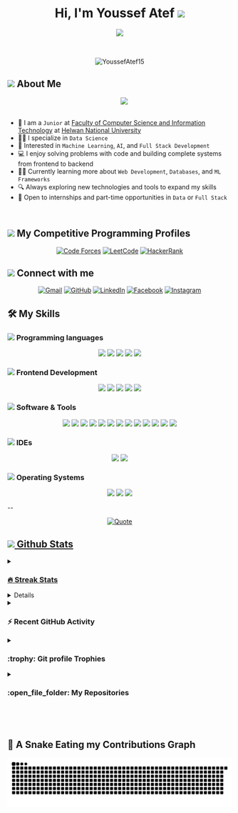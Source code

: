 <h1 align="center">Hi, I'm Youssef Atef <img src="https://media.giphy.com/media/hvRJCLFzcasrR4ia7z/giphy.gif" width="35"></h1>

<p align="center">
  <a href="https://github.com/DenverCoder1/readme-typing-svg"><img src="https://readme-typing-svg.herokuapp.com?font=Fira+Code&color=25C8A1&size=25&center=true&vCenter=true&width=600&height=100&lines=Data+Science+Student+%7C+Programmer;Competitive+Programmer+%7C+Codeforces+User;Learning+AI+%2F+Web+Development;Building+Real+World+Projects;Always+Improving+Every+Day"></a>
</p>

<br>

<p align="center"> 
  <img src="https://komarev.com/ghpvc/?username=YoussefAtef15&label=Profile%20views&color=blue&style=plastic" alt="YoussefAtef15" height=25px />
</p>

## <picture><img src="https://github.com/7oSkaaa/7oSkaaa/blob/main/Images/about_me.gif?raw=true" width="50px"></picture> About Me

<picture> 
  <img align="right" src="https://github.com/7oSkaaa/7oSkaaa/blob/main/Images/Right_Side.gif?raw=true" width="250px">
</picture>

<br><br>

- :school: I am a `Junior` at [Faculty of Computer Science and Information Technology](http://www.hnu.edu.eg/) at [Helwan National University](http://www.hnu.edu.eg/)
- :technologist: I specialize in `Data Science`
- :rocket: Interested in `Machine Learning`, `AI`, and `Full Stack Development`
- :computer: I enjoy solving problems with code and building complete systems from frontend to backend
- :student: Currently learning more about `Web Development`, `Databases`, and `ML Frameworks`
- :mag: Always exploring new technologies and tools to expand my skills
- :briefcase: Open to internships and part-time opportunities in `Data` or `Full Stack`

<br>

## <picture> <img src="https://github.com/7oSkaaa/7oSkaaa/blob/main/Images/competitive_programming_profile.png?raw=true" width=40> </picture> My Competitive Programming Profiles

<p align="center">
  <a href="https://codeforces.com/profile/YoussefAtef15"><img src="https://img.icons8.com/external-tal-revivo-shadow-tal-revivo/50/000000/external-codeforces-programming-competitions-and-contests-programming-community-logo-shadow-tal-revivo.png" alt="Code Forces"/></a>
  <a href="https://leetcode.com/u/YoussefAtef15/"><img src="https://img.icons8.com/external-tal-revivo-shadow-tal-revivo/50/000000/external-level-up-your-coding-skills-and-quickly-land-a-job-logo-shadow-tal-revivo.png" alt="LeetCode"/></a>
  <a href="https://www.hackerrank.com/profile/youssefatefrasl1"><img src="https://img.shields.io/badge/hackerrank-%232EC866.svg?style=plastic&logo=hackerrank&logoColor=white" alt="HackerRank"/></a>
</p>

## <picture> <img src="https://github.com/7oSkaaa/7oSkaaa/blob/main/Images/Connect-with-me.gif?raw=true" width="100px"> </picture> Connect with me
<p align="center">
  <a href="mailto:youssefateftayh@gmail.com"><img src="https://img.shields.io/badge/gmail-%23EA4335.svg?style=plastic&logo=gmail&logoColor=white" alt="Gmail"/></a>
  <a href="https://github.com/YoussefAtef15"><img src="https://img.shields.io/badge/github-%23181717.svg?style=plastic&logo=github&logoColor=white" alt="GitHub"/></a>
  <a href="https://www.linkedin.com/in/youssef--atef15"><img src="https://img.shields.io/badge/linkedin-%230A66C2.svg?style=plastic&logo=linkedin&logoColor=white" alt="LinkedIn"/></a>
  <a href="https://fb.com/youssefatef.raslan"><img src="https://img.shields.io/badge/facebook-%231877F2.svg?style=plastic&logo=facebook&logoColor=white" alt="Facebook"/></a>
  <a href="https://instagram.com/youssef__atef"><img src="https://img.shields.io/badge/instagram-%23E4405F.svg?style=plastic&logo=instagram&logoColor=white" alt="Instagram"/></a>
</p>

## 🛠️ My Skills

### <picture> <img src = "https://github.com/7oSkaaa/7oSkaaa/blob/main/Images/Programming_Languages.gif?raw=true" width = 50px>  </picture> Programming languages
<p align="center"> 
  <img src="https://img.shields.io/badge/C%20-%232370ED.svg?style=plastic&logo=c&logoColor=white">
  <img src="https://img.shields.io/badge/C++%20-%2300599C.svg?style=plastic&logo=c%2B%2B&logoColor=white">
  <img src="https://img.shields.io/badge/JavaScript%20-%23F7DF1E.svg?style=plastic&logo=javascript&logoColor=black">
  <img src="https://img.shields.io/badge/Java-%23007396.svg?style=plastic&logo=java&logoColor=white">
  <img src="https://img.shields.io/badge/Python%20-%2314354C.svg?style=plastic&logo=python&logoColor=white">
</p>

### <picture> <img src = "https://github.com/7oSkaaa/7oSkaaa/blob/main/Images/Front_End.gif?raw=true" width = 50px>  </picture> Frontend Development
<p align="center"> 
  <img src="https://img.shields.io/badge/HTML5%20-%23E34F26.svg?style=plastic&logo=html5&logoColor=white">
  <img src="https://img.shields.io/badge/CSS%20-%231572B6.svg?style=plastic&logo=css3&logoColor=white">
  <img src="https://img.shields.io/badge/react-%2361DAFB.svg?style=plastic&logo=React&logoColor=black">
  <img src="https://img.shields.io/badge/JavaScript%20-%23F7DF1E.svg?style=plastic&logo=javascript&logoColor=black">
  <img src="https://img.shields.io/badge/angular-DD0031?style=plastic&logo=angular&logoColor=white"/>
</p>

### <picture> <img src = "https://github.com/7oSkaaa/7oSkaaa/blob/main/Images/Software_Tools.gif?raw=true" width = 50px>  </picture> Software & Tools
<p align="center">
  <img src="https://img.shields.io/badge/Git%20-%23F05033.svg?style=plastic&logo=git&logoColor=white">
  <img src="https://img.shields.io/badge/github-%23181717.svg?style=plastic&logo=github&logoColor=white">
  <img src="https://img.shields.io/badge/Google%20Sheets%20-%2334A853.svg?style=plastic&logo=google%20sheets&logoColor=white">
  <img src="https://img.shields.io/badge/Markdown-000000?style=plastic&logo=markdown&logoColor=white">
  <img src="https://img.shields.io/badge/-Stack%20Overflow-FE7A16?style=plastic&logo=stack-overflow&logoColor=white">
  <img src="https://img.shields.io/badge/geeksforgeeks-%230F9D58.svg?style=plastic&logo=geeksforgeeks&logoColor=white">
  <img src="https://img.shields.io/badge/json-%23000000.svg?style=plastic&logo=json&logoColor=white">
  <img src="https://img.shields.io/badge/django-%23092E20.svg?&style=plastic&logo=django&logoColor=white" />
  <img src="https://img.shields.io/badge/sql-%2300C7B7.svg?style=plastic&logo=sqlite&logoColor=white" />
  <img src="https://img.shields.io/badge/PostgreSQL-%23336791.svg?style=plastic&logo=postgresql&logoColor=white">
  <img src="https://img.shields.io/badge/node.js-6DA55F.svg?style=plastic&logo=node.js&logoColor=white"/>
  <img src="https://img.shields.io/badge/spring-%236DB33F.svg?style=plastic&logo=spring&logoColor=white"/>
  <img src="https://img.shields.io/badge/flask-%23000.svg?style=plastic&logo=flask&logoColor=white"/>
</p>

### <picture> <img src = "https://github.com/7oSkaaa/7oSkaaa/blob/main/Images/IDEs.gif?raw=true" width = 50px>  </picture> IDEs
<p align="center">
  <img src="https://img.shields.io/badge/Visual%20Studio%20Code-0078d7.svg?style=plastic&logo=visual-studio-code&logoColor=white">
  <img src="https://img.shields.io/badge/jetbrains-%23000000.svg?style=plastic&logo=jetbrains&logoColor=white">
</p>

### <picture> <img src = "https://github.com/7oSkaaa/7oSkaaa/blob/main/Images/OS.gif?raw=true" width = 50px>  </picture> Operating Systems
<p align="center">
  <img src="https://img.shields.io/badge/Windows-0078D6?style=plastic&logo=windows&logoColor=white">
  <img src="https://img.shields.io/badge/Linux-FCC624?style=plastic&logo=linux&logoColor=black">
  <img src="https://img.shields.io/badge/Ubuntu-E95420?style=plastic&logo=ubuntu&logoColor=white">
</p>

--
<p align = "center">
	<a href="https://github.com/piyushsuthar/github-readme-quotes"> <img alt = "Quote" src="https://quotes-github-readme.vercel.app/api?type=horizontal&theme=tokyonight&animation=grow_out_in&quoteCategory=programming">
</p>


## <picture> <img src = "https://github.com/7oSkaaa/7oSkaaa/blob/main/Images/Statistics.gif?raw=true" width = 50px>  </picture> Github Stats

<details><summary><h3> 🔥 Streak Stats</h3></summary>

----	

<p align="center"><img src="https://github-readme-streak-stats.herokuapp.com/?user=YoussefAtef15&theme=tokyonight_duo" alt="YoussefAtef15" /></p>

</details>
  
<details><summary><h3>💻 GitHub Profile Stats</h3></summary>

----
	
<p align="center">
    <a href="https://github.com/anuraghazra/github-readme-stats">
	    <img alt="YoussefAtef15's Github Stats" src="https://github-readme-stats.vercel.app/api?username=YoussefAtef15&show_icons=true&count_private=true&locale=en&theme=tokyonight&layout=compact" height="230px"/></a>
	  <img src="https://github-readme-stats.vercel.app/api/top-langs?username=YoussefAtef15&langs_count=10&show_icons=true&locale=en&theme=tokyonight" alt="YoussefAtef15" height="230px"/>
<br/>

  <b>Note:</b> Top languages is only a metric of the languages my public code consists of and doesn't reflect experience or skill level.
  </p>
</details>

<details><summary><h3>⚡ Recent GitHub Activity</h3></summary>

----
	
[![YoussefAtef15's github activity graph](https://github-readme-activity-graph.cyclic.app/graph?username=YoussefAtef15&theme=github)](https://github.com/YoussefAtef15/github-readme-activity-graph)

</details>

<details><summary> <h3> :trophy: Git profile Trophies </h3></summary>

----
	
<p align="center"> <a href="https://github.com/ryo-ma/github-profile-trophy"><img src="https://github-profile-trophy.vercel.app/?username=YoussefAtef15&layout=compact&theme=tokyonight&column=4&margin-w=15&margin-h=15" alt="YoussefAtef15" /></a> </p>

[![@YoussefAtef15's Holopin board](https://holopin.io/api/user/board?user=YoussefAtef15)](https://holopin.io/@YoussefAtef15)
	
</details>
	
<details><summary><h3> :open_file_folder: My Repositories </h3></summary>

----
	
<div>
  <p align="center">
	<!-- Add your own pinned repos below -->
	<a href="https://github.com/YoussefAtef15/YourRepo1">
      		<img src="https://github-readme-stats.vercel.app/api/pin/?username=YoussefAtef15&repo=YourRepo1&theme=tokyonight" alt="GitHub Stats" />
    	</a>
	<a href="https://github.com/YoussefAtef15/YourRepo2">
      		<img src="https://github-readme-stats.vercel.app/api/pin/?username=YoussefAtef15&repo=YourRepo2&theme=tokyonight" alt="GitHub Stats" />
    	</a>
	<!-- Add more as needed -->
  </p>
</div>
</details>

</br></br>
	
## 🐍 A Snake Eating my Contributions Graph
	
<p align = "center">
	<img src = "https://github.com/7oSkaaa/7oSkaaa/blob/output/github-contribution-grid-snake.svg?" alt = "Snake Game"/>
</p>


